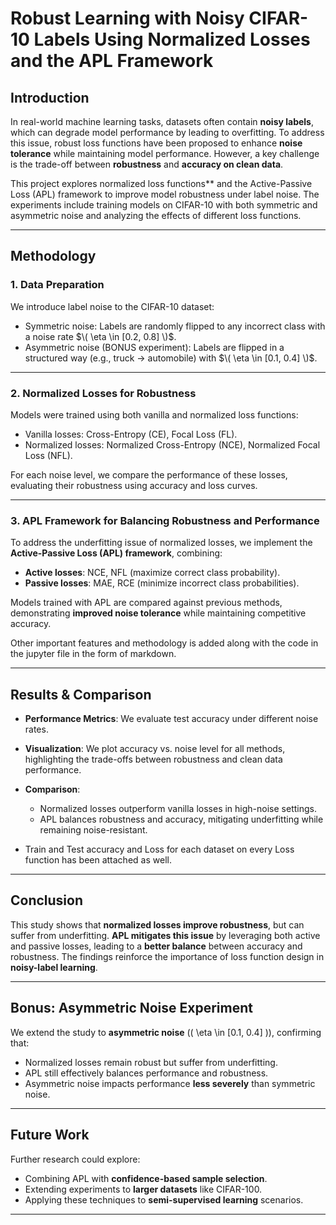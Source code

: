 # Robust Learning with Noisy CIFAR-10 Labels Using Normalized Losses and the APL Framework

## Introduction
In real-world machine learning tasks, datasets often contain **noisy labels**, which can degrade model performance by leading to overfitting. To address this issue, robust loss functions have been proposed to enhance **noise tolerance** while maintaining model performance. However, a key challenge is the trade-off between **robustness** and **accuracy on clean data**. 

This project explores normalized loss functions** and the Active-Passive Loss (APL) framework to improve model robustness under label noise. The experiments include training models on CIFAR-10 with both symmetric and asymmetric noise and analyzing the effects of different loss functions.

---

## Methodology

### 1. Data Preparation
We introduce label noise to the CIFAR-10 dataset:  
- Symmetric noise: Labels are randomly flipped to any incorrect class with a noise rate $\( \eta \in [0.2, 0.8] \)$.  
- Asymmetric noise (BONUS experiment): Labels are flipped in a structured way (e.g., truck → automobile) with $\( \eta \in [0.1, 0.4] \)$.

---

### 2. Normalized Losses for Robustness
Models were trained using both vanilla and normalized loss functions:
- Vanilla losses: Cross-Entropy (CE), Focal Loss (FL).
- Normalized losses: Normalized Cross-Entropy (NCE), Normalized Focal Loss (NFL).

For each noise level, we compare the performance of these losses, evaluating their robustness using accuracy and loss curves.

---

### 3. APL Framework for Balancing Robustness and Performance
To address the underfitting issue of normalized losses, we implement the **Active-Passive Loss (APL) framework**, combining:
- **Active losses**: NCE, NFL (maximize correct class probability).
- **Passive losses**: MAE, RCE (minimize incorrect class probabilities).

Models trained with APL are compared against previous methods, demonstrating **improved noise tolerance** while maintaining competitive accuracy.

Other important features and methodology is added along with the code in the jupyter file in the form of markdown.

---

## **Results & Comparison**
- **Performance Metrics**: We evaluate test accuracy under different noise rates.  
- **Visualization**: We plot accuracy vs. noise level for all methods, highlighting the trade-offs between robustness and clean data performance.
- **Comparison**:
  - Normalized losses outperform vanilla losses in high-noise settings.
  - APL balances robustness and accuracy, mitigating underfitting while remaining noise-resistant.
 
- Train and Test accuracy and Loss for each dataset on every Loss function has been attached as well.

---

## **Conclusion**
This study shows that **normalized losses improve robustness**, but can suffer from underfitting. **APL mitigates this issue** by leveraging both active and passive losses, leading to a **better balance** between accuracy and robustness. The findings reinforce the importance of loss function design in **noisy-label learning**.

---

## **Bonus: Asymmetric Noise Experiment**
We extend the study to **asymmetric noise** (\( \eta \in [0.1, 0.4] \)), confirming that:
- Normalized losses remain robust but suffer from underfitting.
- APL still effectively balances performance and robustness.
- Asymmetric noise impacts performance **less severely** than symmetric noise.

---

## **Future Work**
Further research could explore:
- Combining APL with **confidence-based sample selection**.
- Extending experiments to **larger datasets** like CIFAR-100.
- Applying these techniques to **semi-supervised learning** scenarios.

---
